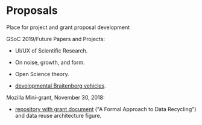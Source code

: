 # Proposals  

Place for project and grant proposal development  

GSoC 2019/Future Papers and Projects:  

* UI/UX of Scientific Research.  

* On noise, growth, and form.  

* Open Science theory.  

* [developmental Braitenberg vehicles](https://github.com/Orthogonal-Research-Lab/Proposals/tree/master/GSoC%202018%20Project%20Description).  


Mozilla Mini-grant, November 30, 2018:  

* [repository with grant document](https://github.com/Orthogonal-Research-Lab/Models-for-Data-Recycling) ("A Formal Approach to Data Recycling") and data reuse architecture figure.  
